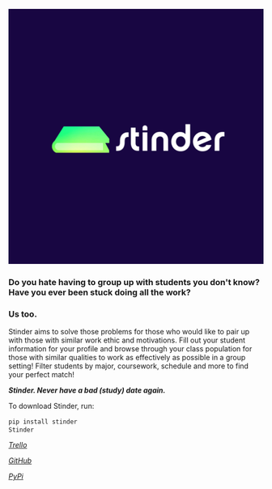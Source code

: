 ![](https://raw.githubusercontent.com/gibbons-eddie/Stinder/main/stinder/resources/images/IMG_4845.JPG)

<h3>Do you hate having to group up with students you don't know? Have you ever been stuck doing all the work?</h3>
<h3>Us too.</h3>

Stinder aims to solve those problems for those who would like to pair up with those with similar work ethic and motivations. Fill out your student information for your profile and browse through your class population for those with similar qualities to work as effectively as possible in a group setting! Filter students by major, coursework, schedule and more to find your perfect match!

***Stinder. Never have a bad (study) date again.***

To download Stinder, run: 

    pip install stinder
    Stinder

[*Trello*](https://trello.com/b/WMZnG8PD/stinder)

[*GitHub*](https://github.com/gibbons-eddie/Stinder)

[*PyPi*](https://pypi.org/project/stinder/0.3.1/)
